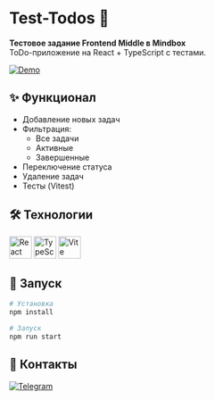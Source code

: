 # Test-Todos 📝

**Тестовое задание Frontend Middle в Mindbox**  
ToDo-приложение на React + TypeScript с тестами.

[![Demo](https://img.shields.io/badge/Live-Demo-green?style=for-the-badge)](https://emelyanovi.github.io/test-todos/)

## ✨ Функционал
- Добавление новых задач
- Фильтрация:
  - Все задачи
  - Активные
  - Завершенные
- Переключение статуса
- Удаление задач
- Тесты (Vitest)

## 🛠 Технологии
<p align="left">
  <img src="https://cdn.jsdelivr.net/gh/devicons/devicon/icons/react/react-original.svg" width="40" title="React"/>
  <img src="https://cdn.jsdelivr.net/gh/devicons/devicon/icons/typescript/typescript-original.svg" width="40" title="TypeScript"/>
  <img src="https://vitejs.dev/logo.svg" width="40" title="Vite"/>
</p>

## 🚀 Запуск
```bash
# Установка
npm install

# Запуск
npm run start
```

## 🤝 Контакты
[![Telegram](https://img.shields.io/badge/Telegram-2CA5E0?style=for-the-badge&logo=telegram&logoColor=white)](https://t.me/front_emelyanov)
